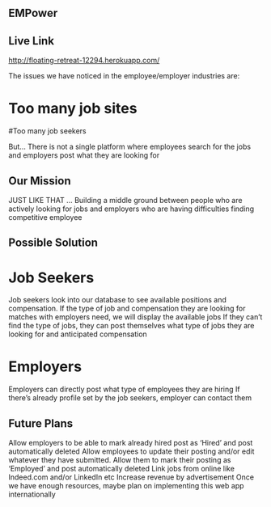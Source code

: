 ## EMPower

## Live Link

http://floating-retreat-12294.herokuapp.com/

The issues we have noticed in the employee/employer industries are:
# Too many job sites
#Too many job seekers

But…
There is not a single platform where employees search for the jobs and employers post what they are looking for

## Our Mission

JUST LIKE THAT …
Building a middle ground between people who are actively looking for jobs and employers who are having difficulties finding competitive employee

## Possible Solution

# Job Seekers
Job seekers look into our database to see available positions and compensation.
If the type of job and compensation they are looking for matches with employers need, we will display the available jobs
If they can’t find the type of jobs, they can post themselves what type of jobs they are looking for and anticipated compensation

# Employers
Employers can directly post what type of employees they are hiring
If there’s already profile set by the job seekers, employer can contact them

## Future Plans
Allow employers to be able to mark already hired post as ‘Hired’ and post automatically deleted
Allow employees to update their posting and/or edit whatever they have submitted. Allow them to mark their posting as ‘Employed’ and post automatically deleted
Link jobs from online like Indeed.com and/or LinkedIn etc
Increase revenue by advertisement
Once we have enough resources, maybe plan on implementing this web app internationally


